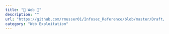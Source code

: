 ```yaml
---
title: "🌻 Web 🌻"
description: ""
url: "https://github.com/rmusser01/Infosec_Reference/blob/master/Draft/Web.md"
category: "Web Exploitation"
---
```

